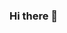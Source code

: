 ### Hi there 👋

<!--
**Joknaa/Joknaa** is a ✨ _special_ ✨ repository because its `README.md` (this file) appears on your GitHub profile.

Here are some ideas to get you started:

- 🔭 I’m currently working on A game of TicTacToe Using C# and Unity game engin
- 🌱 I’m currently learning Java and C#
- 👯 I’m looking to collaborate on 
- 🤔 I’m looking for help with 
- 💬 Ask me about 
- 📫 How to reach me: Linkedin: https://www.linkedin.com/in/mohammadlaadidaoui/ Facebook: https://www.facebook.com/OknaaKun/
- 😄 Pronouns: He/His
- ⚡ Fun fact: I love GameDev :D
-->
